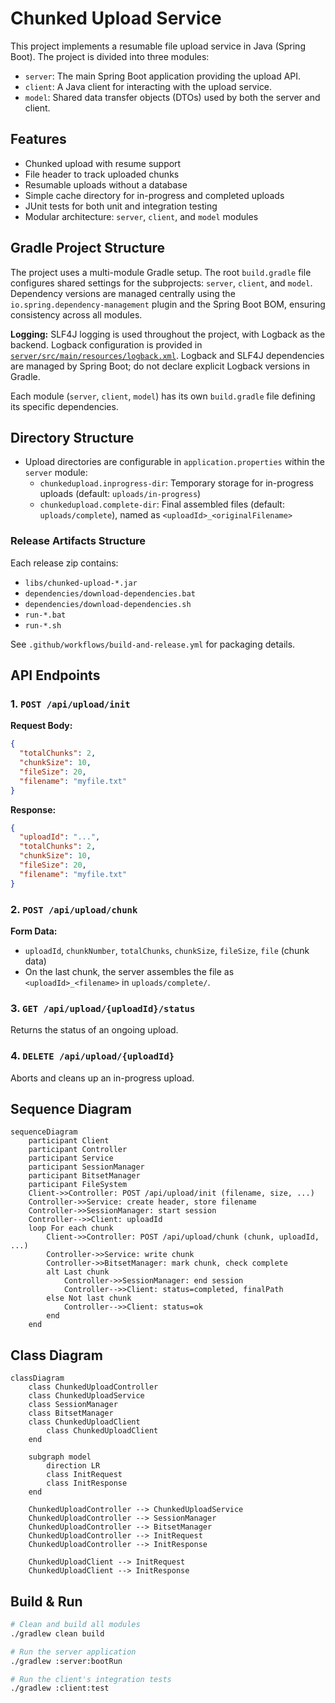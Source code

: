 # Chunked Upload Service

This project implements a resumable file upload service in Java (Spring Boot). The project is divided into three modules:
- `server`: The main Spring Boot application providing the upload API.
- `client`: A Java client for interacting with the upload service.
- `model`: Shared data transfer objects (DTOs) used by both the server and client.

## Features
- Chunked upload with resume support
- File header to track uploaded chunks
- Resumable uploads without a database
- Simple cache directory for in-progress and completed uploads
- JUnit tests for both unit and integration testing
- Modular architecture: `server`, `client`, and `model` modules

## Gradle Project Structure
The project uses a multi-module Gradle setup. The root `build.gradle` file configures shared settings for the subprojects: `server`, `client`, and `model`. Dependency versions are managed centrally using the `io.spring.dependency-management` plugin and the Spring Boot BOM, ensuring consistency across all modules.

**Logging:**
SLF4J logging is used throughout the project, with Logback as the backend.
Logback configuration is provided in [`server/src/main/resources/logback.xml`](server/src/main/resources/logback.xml:1).
Logback and SLF4J dependencies are managed by Spring Boot; do not declare explicit Logback versions in Gradle.

Each module (`server`, `client`, `model`) has its own `build.gradle` file defining its specific dependencies.

## Directory Structure
* Upload directories are configurable in `application.properties` within the `server` module:
    - `chunkedupload.inprogress-dir`: Temporary storage for in-progress uploads (default: `uploads/in-progress`)
    - `chunkedupload.complete-dir`: Final assembled files (default: `uploads/complete`), named as `<uploadId>_<originalFilename>`

### Release Artifacts Structure
Each release zip contains:
- `libs/chunked-upload-*.jar`
- `dependencies/download-dependencies.bat`
- `dependencies/download-dependencies.sh`
- `run-*.bat`
- `run-*.sh`

See `.github/workflows/build-and-release.yml` for packaging details.

## API Endpoints

### 1. `POST /api/upload/init`
**Request Body:**
```json
{
  "totalChunks": 2,
  "chunkSize": 10,
  "fileSize": 20,
  "filename": "myfile.txt"
}
```
**Response:**
```json
{
  "uploadId": "...",
  "totalChunks": 2,
  "chunkSize": 10,
  "fileSize": 20,
  "filename": "myfile.txt"
}
```

### 2. `POST /api/upload/chunk`
**Form Data:**
- `uploadId`, `chunkNumber`, `totalChunks`, `chunkSize`, `fileSize`, `file` (chunk data)
- On the last chunk, the server assembles the file as `<uploadId>_<filename>` in `uploads/complete/`.

### 3. `GET /api/upload/{uploadId}/status`
Returns the status of an ongoing upload.

### 4. `DELETE /api/upload/{uploadId}`
Aborts and cleans up an in-progress upload.

## Sequence Diagram

```mermaid
sequenceDiagram
    participant Client
    participant Controller
    participant Service
    participant SessionManager
    participant BitsetManager
    participant FileSystem
    Client->>Controller: POST /api/upload/init (filename, size, ...)
    Controller->>Service: create header, store filename
    Controller->>SessionManager: start session
    Controller-->>Client: uploadId
    loop For each chunk
        Client->>Controller: POST /api/upload/chunk (chunk, uploadId, ...)
        Controller->>Service: write chunk
        Controller->>BitsetManager: mark chunk, check complete
        alt Last chunk
            Controller->>SessionManager: end session
            Controller-->>Client: status=completed, finalPath
        else Not last chunk
            Controller-->>Client: status=ok
        end
    end
```

## Class Diagram

```mermaid
classDiagram
    class ChunkedUploadController
    class ChunkedUploadService
    class SessionManager
    class BitsetManager
    class ChunkedUploadClient
        class ChunkedUploadClient
    end

    subgraph model
        direction LR
        class InitRequest
        class InitResponse
    end

    ChunkedUploadController --> ChunkedUploadService
    ChunkedUploadController --> SessionManager
    ChunkedUploadController --> BitsetManager
    ChunkedUploadController --> InitRequest
    ChunkedUploadController --> InitResponse

    ChunkedUploadClient --> InitRequest
    ChunkedUploadClient --> InitResponse
```

## Build & Run

```bash
# Clean and build all modules
./gradlew clean build

# Run the server application
./gradlew :server:bootRun

# Run the client's integration tests
./gradlew :client:test
```
